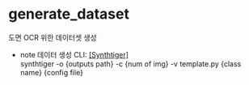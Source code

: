 # generate_dataset
도면 OCR 위한 데이터셋 생성

- note 데이터 생성 CLI: [[Synthtiger]](URL "https://github.com/clovaai/donut/tree/master/synthdog")   
synthtiger -o {outputs path} -c {num of img} -v template.py {class name} {config file}